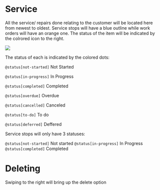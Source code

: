 # Service
All the service/ repairs done relating to the customer will be located here from newest to oldest. Service stops will have a blue outline while work orders will have an orange one. The status of the item will be indicated by the colrored icon to the right.

![](https://wiselibrary.blob.core.windows.net/docs/Mobile/ServiceHistory.png)

The status of each is indicated by the colored dots:

`@status[not-started]` Not Started

`@status[in-progress]` In Progress

`@status[completed]` Completed

`@status[overdue]` Overdue

`@status[cancelled]` Canceled

`@status[to-do]` To do

`@status[deferred]` Deffered

Service stops will only have 3 statuses:

`@status[not-started]` Not started
`@status[in-progress]` In Progress
`@status[completed]` Completed
 
 # Deleting
Swiping to the right will bring up the delete option
